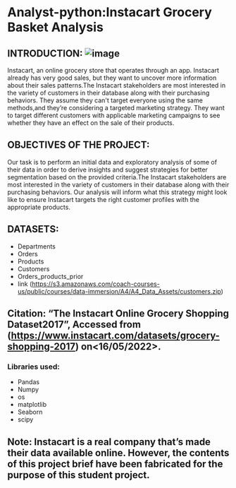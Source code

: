 # Analyst-python:Instacart Grocery Basket Analysis 

## INTRODUCTION: ![image](https://user-images.githubusercontent.com/108523069/177024265-bcb6b603-08fe-492d-8084-b55fb84fce82.png)
Instacart, an online grocery store that operates through an app. Instacart already has very good sales, but they want to uncover more information about their sales patterns.The Instacart stakeholders are most interested in the variety of customers in their database along with their purchasing behaviors. They assume they can't target everyone using the same methods,and they’re considering a targeted marketing strategy. They want to target different customers with applicable marketing campaigns to see whether they have an effect on the sale of their products.

## OBJECTIVES OF THE PROJECT: 
Our task is to perform an initial data and exploratory analysis of some of their data in order to derive insights and suggest strategies for better segmentation based on the provided criteria.The Instacart stakeholders are most interested in the variety of customers in their database along with their purchasing behaviors. Our analysis will inform what this strategy might look like to ensure Instacart targets the right customer profiles with the appropriate products.

## DATASETS:
- Departments
- Orders
- Products
- Customers 
- Orders_products_prior
- link (https://s3.amazonaws.com/coach-courses-us/public/courses/data-immersion/A4/A4_Data_Assets/customers.zip)

## Citation: “The Instacart Online Grocery Shopping Dataset2017”, Accessed from (https://www.instacart.com/datasets/grocery-shopping-2017) on<16/05/2022>.


### Libraries used:
- Pandas
- Numpy
- os
- matplotlib
- Seaborn
- scipy


## Note: Instacart is a real company that’s made their data available online. However, the contents of this project brief have been fabricated for the purpose of this student project.


